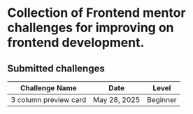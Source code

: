 # Collection of Frontend mentor challenges for improving on frontend development.

## Submitted challenges
|Challenge Name|Date|Level|
|--------------|----|-----|
|3 column preview card|May 28, 2025|Beginner|
